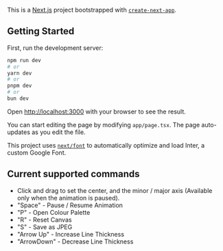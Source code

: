 This is a [Next.js](https://nextjs.org/) project bootstrapped with [`create-next-app`](https://github.com/vercel/next.js/tree/canary/packages/create-next-app).

## Getting Started

First, run the development server:

```bash
npm run dev
# or
yarn dev
# or
pnpm dev
# or
bun dev
```

Open [http://localhost:3000](http://localhost:3000) with your browser to see the result.

You can start editing the page by modifying `app/page.tsx`. The page auto-updates as you edit the file.

This project uses [`next/font`](https://nextjs.org/docs/basic-features/font-optimization) to automatically optimize and load Inter, a custom Google Font.

## Current supported commands
- Click and drag to set the center, and the minor / major axis (Available only when the animation is paused).
- "Space" - Pause / Resume Animation
- "P" - Open Colour Palette
- "R" - Reset Canvas
- "S" - Save as JPEG
- "Arrow Up" - Increase Line Thickness
- "ArrowDown" - Decrease Line Thickness

